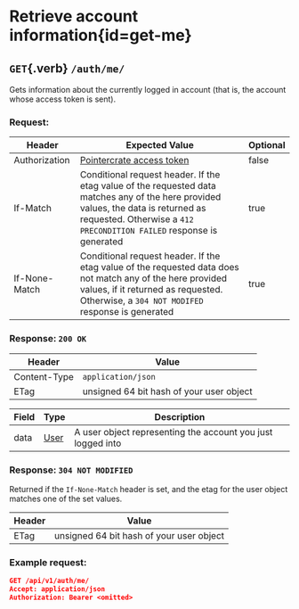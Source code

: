 <div class='panel fade js-scroll-anim' data-anim='fade'>

# Retrieve account information{id=get-me}

## `GET`{.verb} `/auth/me/`

Gets information about the currently logged in account (that is, the account whose access token is sent).

### Request:

| Header        | Expected Value                                                                                                                                                                                              | Optional |
| ------------- | ----------------------------------------------------------------------------------------------------------------------------------------------------------------------------------------------------------- | -------- |
| Authorization | [Pointercrate access token](/documentation/#access-tokens)                                                                                                                                                  | false    |
| If-Match      | Conditional request header. If the etag value of the requested data matches any of the here provided values, the data is returned as requested. Otherwise a `412 PRECONDITION FAILED` response is generated | true     |
| If-None-Match | Conditional request header. If the etag value of the requested data does not match any of the here provided values, if it returned as requested. Otherwise, a `304 NOT MODIFED` response is generated       | true     |

### Response: `200 OK`

| Header       | Value                                    |
| ------------ | ---------------------------------------- |
| Content-Type | `application/json`                       |
| ETag         | unsigned 64 bit hash of your user object |

| Field | Type                                 | Description                                                 |
| ----- | ------------------------------------ | ----------------------------------------------------------- |
| data  | [User](/documentation/objects/#user) | A user object representing the account you just logged into |

### Response: `304 NOT MODIFIED`

Returned if the `If-None-Match` header is set, and the etag for the user object matches one of the set values.

| Header | Value                                    |
| ------ | ---------------------------------------- |
| ETag   | unsigned 64 bit hash of your user object |

### Example request:

```json
GET /api/v1/auth/me/
Accept: application/json
Authorization: Bearer <omitted>
```

</div>
